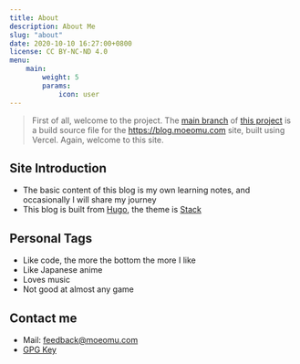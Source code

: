 ```yaml
---
title: About
description: About Me
slug: "about"
date: 2020-10-10 16:27:00+0800
license: CC BY-NC-ND 4.0
menu:
    main: 
        weight: 5
        params:
            icon: user
---
```


> First of all, welcome to the project. The [main branch](https://github.com/BloveDawn/blog/tree/main) of [this project](https://github.com/BloveDawn/blog) is a build source file for the <https://blog.moeomu.com> site, built using Vercel. Again, welcome to this site.

## Site Introduction

- The basic content of this blog is my own learning notes, and occasionally I will share my journey
- This blog is built from [Hugo](https://gohugo.io/), the theme is [Stack](https://github.com/CaiJimmy/hugo-theme-stack)

## Personal Tags

- Like code, the more the bottom the more I like
- Like Japanese anime
- Loves music
- Not good at almost any game

## Contact me

- Mail: <feedback@moeomu.com>
- [GPG Key](/assets/Misaka_0x9A630CD2_public.asc)
